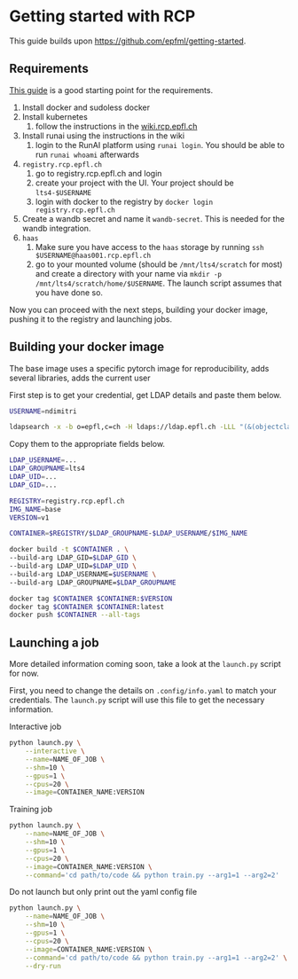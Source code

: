 # Getting started with RCP

This guide builds upon https://github.com/epfml/getting-started.

## Requirements

[This guide](https://wiki.rcp.epfl.ch/home/CaaS/Quick_Start) is a good starting point for the requirements.

1. Install docker and sudoless docker
2. Install kubernetes
   1. follow the instructions in the [wiki.rcp.epfl.ch](https://wiki.rcp.epfl.ch)
3. Install runai using the instructions in the wiki
   1. login to the RunAI platform using `runai login`. You should be able to run `runai whoami` afterwards
4. `registry.rcp.epfl.ch`
   1. go to registry.rcp.epfl.ch and login
   2. create your project with the UI. Your project should be `lts4-$USERNAME` 
   3. login with docker to the registry by `docker login registry.rcp.epfl.ch`
5. Create a wandb secret and name it `wandb-secret`. This is needed for the wandb integration.
6. `haas` 
   1. Make sure you have access to the `haas` storage by running `ssh $USERNAME@haas001.rcp.epfl.ch`
   2. go to your mounted volume (should be `/mnt/lts4/scratch` for most) and create a directory with your name via `mkdir -p /mnt/lts4/scratch/home/$USERNAME`. The launch script assumes that you have done so. 

Now you can proceed with the next steps, building your docker image, pushing it to the registry and launching jobs.

## Building your docker image

The base image uses a specific pytorch image for reproducibility, adds several libraries, adds the current user 

First step is to get your credential, get LDAP details and paste them below.
```bash
USERNAME=ndimitri

ldapsearch -x -b o=epfl,c=ch -H ldaps://ldap.epfl.ch -LLL "(&(objectclass=person)(uid=$USERNAME))" uid uidNumber gidNumber
```

Copy them to the appropriate fields below.
```bash
LDAP_USERNAME=...
LDAP_GROUPNAME=lts4
LDAP_UID=...
LDAP_GID=...

REGISTRY=registry.rcp.epfl.ch
IMG_NAME=base
VERSION=v1

CONTAINER=$REGISTRY/$LDAP_GROUPNAME-$LDAP_USERNAME/$IMG_NAME

docker build -t $CONTAINER . \
--build-arg LDAP_GID=$LDAP_GID \
--build-arg LDAP_UID=$LDAP_UID \
--build-arg LDAP_USERNAME=$USERNAME \
--build-arg LDAP_GROUPNAME=$LDAP_GROUPNAME

docker tag $CONTAINER $CONTAINER:$VERSION
docker tag $CONTAINER $CONTAINER:latest
docker push $CONTAINER --all-tags
```


## Launching a job

More detailed information coming soon, take a look at the `launch.py` script for now.

First, you need to change the details on `.config/info.yaml` to match your credentials. The `launch.py` script will use this file to get the necessary information.

Interactive job
```bash
python launch.py \
    --interactive \
    --name=NAME_OF_JOB \
    --shm=10 \
    --gpus=1 \
    --cpus=20 \
    --image=CONTAINER_NAME:VERSION 
```

Training job
```bash
python launch.py \
    --name=NAME_OF_JOB \
    --shm=10 \
    --gpus=1 \
    --cpus=20 \
    --image=CONTAINER_NAME:VERSION \
    --command='cd path/to/code && python train.py --arg1=1 --arg2=2'
```

Do not launch but only print out the yaml config file
```bash
python launch.py \
    --name=NAME_OF_JOB \
    --shm=10 \
    --gpus=1 \
    --cpus=20 \
    --image=CONTAINER_NAME:VERSION \
    --command='cd path/to/code && python train.py --arg1=1 --arg2=2' \
    --dry-run
```